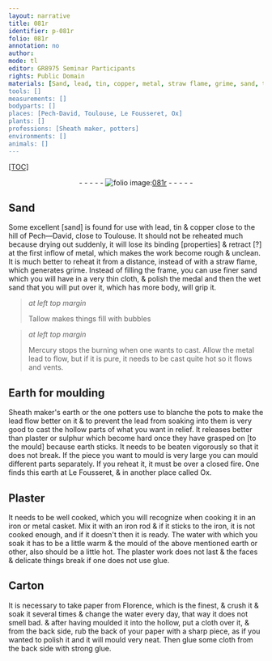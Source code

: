 ```yaml
---
layout: narrative
title: 081r
identifier: p-081r
folio: 081r
annotation: no
author:
mode: tl
editor: GR8975 Seminar Participants
rights: Public Domain
materials: [Sand, lead, tin, copper, metal, straw flame, grime, sand, thin cloth, wet, ,, Tallow, Mercury, Earth, Sheath maker's earth, potters, plaster, sulphur, earth, closed fire, Plaster, iron, water, glue, Carton, paper, cloth]
tools: []
measurements: []
bodyparts: []
places: [Pech-David, Toulouse, Le Fousseret, Ox]
plants: []
professions: [Sheath maker, potters]
environments: []
animals: []
---
```


<p><a href="{{ site.baseurl }}/diplomatic/">[TOC]</a></p><div class="folio" align="center">- - - - - <a href="http://gallica.bnf.fr/ark:/12148/btv1b10500001g/f167.image" target="_blank"><img src="https://cu-mkp.github.io/2017-workshop-edition/assets/photo-icon.png" alt="folio image: " style="display:inline-block; margin-bottom:-3px;"/>081r</a> - - - - - </div>  
  

## <span class="m">Sand</span>

 
Some excellent [sand] is found for use with <span class="m">lead</span>, <span class="m">tin</span> & <span class="m">copper</span> close to the hill of <span class="pl">Pech—David</span>, close to <span class="pl">Toulouse</span>. It should not be reheated much because drying out suddenly, it will lose its binding [properties] & retract [?] at the first inflow of <span class="m">metal</span>, which makes the work become rough & unclean. It is much better to reheat it from a distance, instead of with a <span class="m">straw flame</span>, which generates <span class="del"></span> <span class="m">grime</span>. Instead of filling the frame, you can use finer <span class="m">sand</span> which you will have in a very <span class="m">thin cloth</span>, & polish the medal and then the <span class="m">wet</span> <span class="m">sand</span> that you will put over it<span class="m">,</span> which has more body<span class="m">,</span> will grip it.
 
> *at left top margin*
> 
> 
>   <span class="m">Tallow</span> makes things fill with bubbles
 
> *at left top margin*
> 
> 
>   <span class="m">Mercury</span> stops the burning when one wants to cast. Allow the <span class="del">metal</span> <span class="m">lead</span> to flow, but if it is pure, it needs to be cast quite hot so it flows and vents.
 
 
  

## <span class="m">Earth</span> for moulding

 
<span class="m"><span class="pro">Sheath maker</span>'s earth</span> or the one <span class="pro"><span class="m">potters</span></span> use to blanche the pots to make the <span class="m">lead</span> flow better on it & to prevent the <span class="m">lead</span> from soaking into them is very good to cast the hollow parts of what you want in relief. It releases better than <span class="m">plaster</span> or <span class="m">sulphur</span> which become hard once they have grasped on [to the mould] because <span class="m">earth</span> sticks. It needs to be beaten vigorously so that it does not break. If the piece you want to mould is very large you can mould different parts separately. If you reheat it, it must be over a <span class="m">closed fire</span>. One finds this <span class="m">earth</span> at <span class="pl">Le Fousseret</span>, & in another place called <span class="pl">Ox</span>.
 
 
  

## <span class="m">Plaster</span>

 
It needs to be well cooked, which you will recognize when cooking it in an <span class="m">iron</span> or <span class="m">metal</span> casket. Mix it with an <span class="m">iron</span> rod & if it sticks to the <span class="m">iron</span>, it is not cooked enough, and if it doesn't then it is ready. The <span class="m">water</span> with which you soak it has to be a little warm & the mould of the above mentioned <span class="m">earth</span> or other, also should be a little hot. The <span class="m">plaster</span> work does not last & the faces & delicate things break if one does not use <span class="m">glue</span>.
 
 
  

## <span class="m">Carton</span>

 
It is necessary to take <span class="m">paper</span> from Florence, which is the finest, & crush it & soak it several times & change the <span class="m">water</span> every day, that way it does not smell bad. & after having moulded it into the hollow, put a <span class="m">cloth</span> over it, & from the back side, rub the back of your <span class="m">paper</span> with a sharp piece, as if you wanted to polish it and it will mould very neat. Then <span class="m">glue</span> some cloth from the back side with strong <span class="m">glue</span>. 
 
